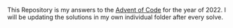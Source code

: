 This Repository is my answers to the [Advent of Code](https://adventofcode.com/2022) for the year of 2022. I will be updating the solutions in my own individual folder after every solve.
